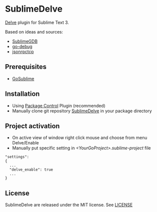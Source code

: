 # SublimeDelve

[Delve](https://github.com/derekparker/delve) plugin for Sublime Text 3.

Based on ideas and sources:
* [SublimeGDB](https://github.com/quarnster/SublimeGDB)
* [go-debug](https://github.com/lloiser/go-debug)
* [jsonrpctcp](https://github.com/joshmarshall/jsonrpctcp)

## Prerequisites
* [GoSublime](https://github.com/DisposaBoy/GoSublime)

## Installation
* Using [Package Control](https://packagecontrol.io/docs/usage) Plugin (recommended)
* Manually clone git repository [SublimeDelve](https://github.com/dishmaev/SublimeDelve) in your package directory

## Project activation
* On active view of window right click mouse and choose from menu Delve/Enable
* Manually put specific setting in *\<YourGoProject\>.sublime-project* file
```
"settings":
{
  ...
  "delve_enable": true
  ...
}
```

## License
SublimeDelve are released under the MIT license. See [LICENSE](https://github.com/dishmaev/SublimeDelve/blob/develop/LICENSE)